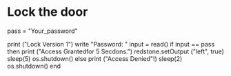 Lock the door
==

pass = "Your_password"

print ("Lock Version 1") 
write "Password: " 
input = read() 
if input == pass then 
print ("Access Grantedfor 5 Secdons.") 
redstone.setOutput ("left", true) 
sleep(5) 
os.shutdown() 
else 
print ("Access Denied"!) 
sleep(2) 
os.shutdown() 
end 
